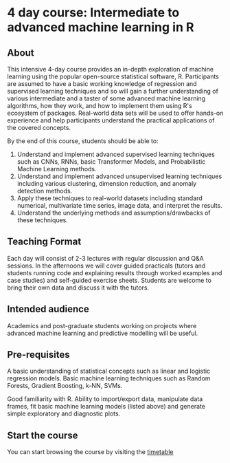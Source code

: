 # 4 day course: Intermediate to advanced machine learning in R 

## About

This intensive 4-day course provides an in-depth exploration of machine learning using the popular open-source statistical software, R. Participants are assumed to have a basic working knowledge of regression and supervised learning techniques and so will gain a further understanding of various intermediate and a taster of some advanced machine learning algorithms, how they work, and how to implement them using R's ecosystem of packages. Real-world data sets will be used to offer hands-on experience and help participants understand the practical applications of the covered concepts.

By the end of this course, students should be able to:
1.	Understand and implement advanced supervised learning techniques such as CNNs, RNNs, basic Transformer Models, and Probabilistic Machine Learning methods.
2.	Understand and implement advanced unsupervised learning techniques including various clustering, dimension reduction, and anomaly detection methods.
3.	Apply these techniques to real-world datasets including standard numerical, multivariate time series, image data,  and interpret the results.
4.	Understand the underlying methods and assumptions/drawbacks of these techniques.

## Teaching Format

Each day will consist of 2-3 lectures with regular discussion and Q&A sessions. In the afternoons we will cover guided practicals (tutors and students running code and explaining results through worked examples and case studies) and self-guided exercise sheets. Students are welcome to bring their own data and discuss it with the tutors. 

## Intended audience

Academics and post-graduate students working on projects where advanced machine learning and predictive modelling will be useful.

## Pre-requisites

A basic understanding of statistical concepts such as linear and logistic regression models. Basic machine learning techniques such as Random Forests, Gradient Boosting, k-NN, SVMs. 

Good familiarity with R. Ability to import/export data, manipulate data frames, fit basic machine learning models (listed above) and generate simple exploratory and diagnostic plots. 

## Start the course

You can start browsing the course by visiting the [timetable](https://andrewcparnell.github.io/intermediate_ML)

